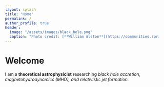```yaml
---
layout: splash
title: "Home"
permalink: /
author_profile: true
header:
  image: "/assets/images/black_hole.png"
  caption: "Photo credit: [**William Alston**](https://communities.springernature.com/posts/x-ray-reverberation-measurements-of-black-hole-mass-and-spin)"
---
```


<div class="home-intro">
  <h1>Welcome</h1>
  <p>I am a <strong>theoretical astrophysicist</strong> researching <em>black hole accretion, magnetohydrodynamics (MHD), and relativistic jet formation</em>.</p>
</div>



